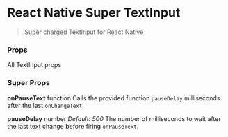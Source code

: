 # React Native Super TextInput

> Super charged TextInput for React Native

### Props
All TextInput props

### Super Props

**onPauseText** function
Calls the provided function `pauseDelay` milliseconds after the last `onChangeText`.

**pauseDelay** number
*Default: 500*
The number of milliseconds to wait after the last text change before firing `onPauseText`.
